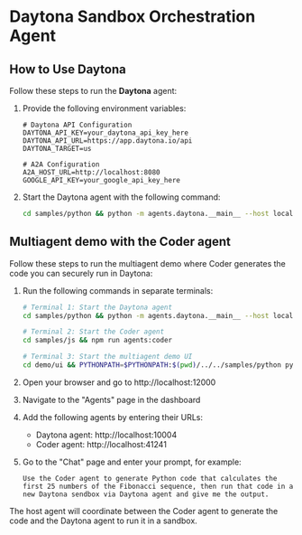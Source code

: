 # Daytona Sandbox Orchestration Agent

## How to Use Daytona

Follow these steps to run the **Daytona** agent:

1. Provide the folloving environment variables:

    ```
    # Daytona API Configuration
    DAYTONA_API_KEY=your_daytona_api_key_here
    DAYTONA_API_URL=https://app.daytona.io/api
    DAYTONA_TARGET=us

    # A2A Configuration
    A2A_HOST_URL=http://localhost:8080
    GOOGLE_API_KEY=your_google_api_key_here
    ```

2. Start the Daytona agent with the following command:

    ```bash
    cd samples/python && python -m agents.daytona.__main__ --host localhost --port 10004
    ```


## Multiagent demo with the Coder agent


Follow these steps to run the multiagent demo where Coder generates the code you can securely run in Daytona:

1. Run the following commands in separate terminals:

    ```bash
    # Terminal 1: Start the Daytona agent
    cd samples/python && python -m agents.daytona.__main__ --host localhost --port 10004

    # Terminal 2: Start the Coder agent
    cd samples/js && npm run agents:coder

    # Terminal 3: Start the multiagent demo UI
    cd demo/ui && PYTHONPATH=$PYTHONPATH:$(pwd)/../../samples/python python main.py
    ```

3. Open your browser and go to http://localhost:12000

4. Navigate to the "Agents" page in the dashboard

5. Add the following agents by entering their URLs:

   - Daytona agent: http://localhost:10004
   - Coder agent: http://localhost:41241

6. Go to the "Chat" page and enter your prompt, for example:

    ```
    Use the Coder agent to generate Python code that calculates the first 25 numbers of the Fibonacci sequence, then run that code in a new Daytona sendbox via Daytona agent and give me the output.
    ```

The host agent will coordinate between the Coder agent to generate the code and the Daytona agent to run it in a sandbox.
